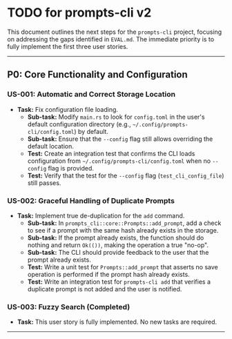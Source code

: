 # TODO for prompts-cli v2

This document outlines the next steps for the `prompts-cli` project, focusing on addressing the gaps identified in `EVAL.md`. The immediate priority is to fully implement the first three user stories.

---

## **P0: Core Functionality and Configuration**

### **US-001: Automatic and Correct Storage Location**

- **Task:** Fix configuration file loading.
    - **Sub-task:** Modify `main.rs` to look for `config.toml` in the user's default configuration directory (e.g., `~/.config/prompts-cli/config.toml`) by default.
    - **Sub-task:** Ensure that the `--config` flag still allows overriding the default location.
    - **Test:** Create an integration test that confirms the CLI loads configuration from `~/.config/prompts-cli/config.toml` when no `--config` flag is provided.
    - **Test:** Verify that the test for the `--config` flag (`test_cli_config_file`) still passes.

### **US-002: Graceful Handling of Duplicate Prompts**

- **Task:** Implement true de-duplication for the `add` command.
    - **Sub-task:** In `prompts_cli::core::Prompts::add_prompt`, add a check to see if a prompt with the same hash already exists in the storage.
    - **Sub-task:** If the prompt already exists, the function should do nothing and return `Ok(())`, making the operation a true "no-op".
    - **Sub-task:** The CLI should provide feedback to the user that the prompt already exists.
    - **Test:** Write a unit test for `Prompts::add_prompt` that asserts no save operation is performed if the prompt hash already exists.
    - **Test:** Write an integration test for `prompts-cli add` that verifies a duplicate prompt is not added and the user is notified.

### **US-003: Fuzzy Search (Completed)**

- **Task:** This user story is fully implemented. No new tasks are required.

---
